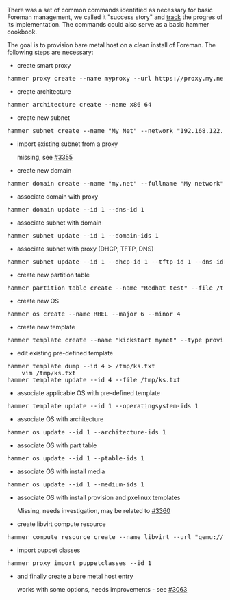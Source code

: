 
There was a set of common commands identified as necessary for basic Foreman management, we called it "success story" and [track](http://projects.theforeman.org/issues/3297) the progres of its implementation. The commands could also serve as a basic hammer cookbook.

The goal is to provision bare metal host on a clean install of Foreman. The following steps are necessary:

* create smart proxy
<pre>
hammer proxy create --name myproxy --url https://proxy.my.net:8443
</pre>
* create architecture
<pre>
hammer architecture create --name x86_64
</pre>
* create new subnet
<pre>
hammer subnet create --name "My Net" --network "192.168.122.0" --mask "255.255.255.0" --gateway "192.168.122.1" --dns-primary "192.168.122.1"
</pre>
* import existing subnet from a proxy

    missing, see [#3355](http://projects.theforeman.org/issues/3355)
* create new domain
<pre>
hammer domain create --name "my.net" --fullname "My network"
</pre>
* associate domain with proxy
<pre>
hammer domain update --id 1 --dns-id 1
</pre>
* associate subnet with domain
<pre>
hammer subnet update --id 1 --domain-ids 1
</pre>
* associate subnet with proxy (DHCP, TFTP, DNS)
<pre>
hammer subnet update --id 1 --dhcp-id 1 --tftp-id 1 --dns-id 1
</pre>
* create new partition table
<pre>
hammer partition_table create --name "Redhat test" --file /tmp/rh_test.txt
</pre>
* create new OS
<pre>
hammer os create --name RHEL --major 6 --minor 4
</pre>
* create new template
<pre>
hammer template create --name "kickstart mynet" --type provision --file /tmp/ks.txt
</pre>
* edit existing pre-defined template
<pre>
hammer template dump --id 4 > /tmp/ks.txt
    vim /tmp/ks.txt
hammer template update --id 4 --file /tmp/ks.txt
</pre>
* associate applicable OS with pre-defined template
<pre>
hammer template update --id 1 --operatingsystem-ids 1
</pre>
* associate OS with architecture
<pre>
hammer os update --id 1 --architecture-ids 1
</pre>
* associate OS with part table
<pre>
hammer os update --id 1 --ptable-ids 1
</pre>
* associate OS with install media
<pre>
hammer os update --id 1 --medium-ids 1
</pre>
* associate OS with install provision and pxelinux templates

    Missing, needs investigation, may be related to [#3360](http://projects.theforeman.org/issues/3360)
* create libvirt compute resource
<pre>
hammer compute_resource create --name libvirt --url "qemu:///system" --provider Libvirt
</pre>
* import puppet classes
<pre>
hammer proxy import_puppetclasses --id 1
</pre>
* and finally create a bare metal host entry

    works with some options, needs improvements - see [#3063](http://projects.theforeman.org/issues/3063)
